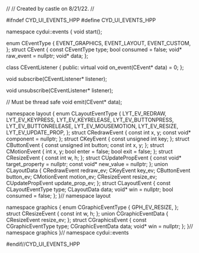 //
// Created by castle on 8/21/22.
//

#ifndef CYD_UI_EVENTS_HPP
#define CYD_UI_EVENTS_HPP


namespace cydui::events {
  void start();
  
  enum CEventType {
    EVENT_GRAPHICS,
    EVENT_LAYOUT,
    EVENT_CUSTOM,
  };
  struct CEvent {
    const CEventType type;
    bool             consumed = false;
    void* raw_event = nullptr;
    void* data;
  };
  
  class CEventListener {
  public:
    virtual void on_event(CEvent* data) = 0;
  };
  
  void subscribe(CEventListener* listener);
  
  void unsubscribe(CEventListener* listener);
  
  // Must be thread safe
  void emit(CEvent* data);
  
  namespace layout {
    enum CLayoutEventType {
      LYT_EV_REDRAW,
      LYT_EV_KEYPRESS,
      LYT_EV_KEYRELEASE,
      LYT_EV_BUTTONPRESS,
      LYT_EV_BUTTONRELEASE,
      LYT_EV_MOUSEMOTION,
      LYT_EV_RESIZE,
      LYT_EV_UPDATE_PROP,
    };
    struct CRedrawEvent {
      const int x, y;
      const void* component = nullptr;
    };
    struct CKeyEvent {
      const unsigned int key;
    };
    struct CButtonEvent {
      const unsigned int button;
      const int          x, y;
    };
    struct CMotionEvent {
      int  x, y;
      bool enter = false;
      bool exit  = false;
    };
    struct CResizeEvent {
      const int w, h;
    };
    struct CUpdatePropEvent {
      const void* target_property = nullptr;
      const void* new_value       = nullptr;
    };
    union CLayoutData {
      CRedrawEvent     redraw_ev;
      CKeyEvent        key_ev;
      CButtonEvent     button_ev;
      CMotionEvent     motion_ev;
      CResizeEvent     resize_ev;
      CUpdatePropEvent update_prop_ev;
    };
    struct CLayoutEvent {
      const CLayoutEventType type;
      CLayoutData            data;
      void* win = nullptr;
      bool consumed = false;
    };
  }// namespace layout
  
  namespace graphics {
    enum CGraphicEventType {
      GPH_EV_RESIZE,
    };
    struct CResizeEvent {
      const int w, h;
    };
    union CGraphicEventData {
      CResizeEvent resize_ev;
    };
    struct CGraphicsEvent {
      const CGraphicEventType type;
      CGraphicEventData       data;
      void* win = nullptr;
    };
  }// namespace graphics
}// namespace cydui::events


#endif//CYD_UI_EVENTS_HPP
